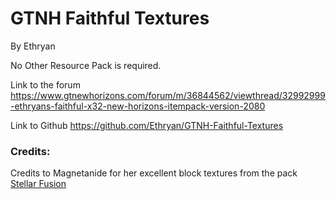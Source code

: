 # GTNH Faithful Textures
By Ethryan

No Other Resource Pack is required.

Link to the forum
https://www.gtnewhorizons.com/forum/m/36844562/viewthread/32992999-ethryans-faithful-x32-new-horizons-itempack-version-2080

Link to Github
https://github.com/Ethryan/GTNH-Faithful-Textures

### Credits:
Credits to Magnetanide for her excellent block textures from the pack [Stellar Fusion](https://www.gtnewhorizons.com/forum/m/36844562/viewthread/32547244-stellar-fusion-gregtech-32x32-v034)
